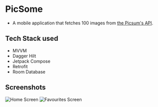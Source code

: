 # PicSome

- A mobile application that fetches 100 images from [the Picsum's API](https://picsum.photos/).

## Tech Stack used 
- MVVM
- Dagger Hilt
- Jetpack Compose
- Retrofit
- Room Database

## Screenshots

![Home Screen](https://github.com/theseuntaylor/StoreLabs-Assessment/blob/master/app/Screenshot_20230721-145540.png)
![Favourites Screen](https://github.com/theseuntaylor/StoreLabs-Assessment/blob/master/app/Screenshot_20230721-145549.png)
